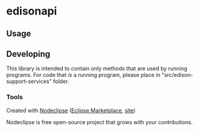 

# edisonapi



## Usage



## Developing

This library is intended to contain only methods that are used by running programs. For code that *is* a running program, please place in "src/edison-support-services" folder.

### Tools

Created with [Nodeclipse](https://github.com/Nodeclipse/nodeclipse-1)
 ([Eclipse Marketplace](http://marketplace.eclipse.org/content/nodeclipse), [site](http://www.nodeclipse.org))   

Nodeclipse is free open-source project that grows with your contributions.
